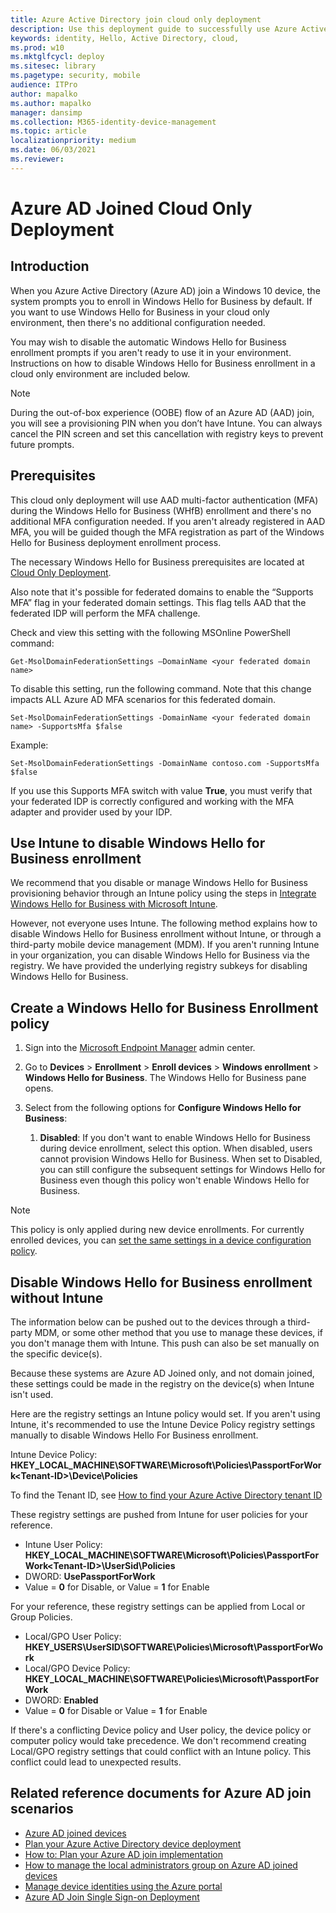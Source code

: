 ```yaml
---
title: Azure Active Directory join cloud only deployment
description: Use this deployment guide to successfully use Azure Active Directory to join a Windows 10 device. 
keywords: identity, Hello, Active Directory, cloud, 
ms.prod: w10
ms.mktglfcycl: deploy
ms.sitesec: library
ms.pagetype: security, mobile
audience: ITPro
author: mapalko
ms.author: mapalko
manager: dansimp
ms.collection: M365-identity-device-management
ms.topic: article
localizationpriority: medium
ms.date: 06/03/2021
ms.reviewer: 
---
```

# Azure AD Joined Cloud Only Deployment

## Introduction

When you Azure Active Directory (Azure AD) join a Windows 10 device, the system prompts you to enroll in Windows Hello for Business by default. If you want to use Windows Hello for Business in your cloud only environment, then there's no additional configuration needed.

You may wish to disable the automatic Windows Hello for Business enrollment prompts if you aren't ready to use it in your environment. Instructions on how to disable Windows Hello for Business enrollment in a cloud only environment are included below.

> [!NOTE]
> During the out-of-box experience (OOBE) flow of an Azure AD (AAD) join, you will see a provisioning PIN when you don’t have Intune. You can always cancel the PIN screen and set this cancellation with registry keys to prevent future prompts.

## Prerequisites

This cloud only deployment will use AAD multi-factor authentication (MFA) during the Windows Hello for Business (WHfB) enrollment and there's no additional MFA configuration needed. If you aren't already registered in AAD MFA, you will be guided though the MFA registration as part of the Windows Hello for Business deployment enrollment process.

The necessary Windows Hello for Business prerequisites are located at [Cloud Only Deployment](hello-identity-verification.md#cloud-only-deployment).

Also note that it's possible for federated domains to enable the “Supports MFA” flag in your federated domain settings. This flag tells AAD that the federated IDP will perform the MFA challenge.

Check and view this setting with the following MSOnline PowerShell command:

`Get-MsolDomainFederationSettings –DomainName <your federated domain name>`

To disable this setting, run the following command. Note that this change impacts ALL Azure AD MFA scenarios for this federated domain.

`Set-MsolDomainFederationSettings -DomainName <your federated domain name> -SupportsMfa $false`

Example:

`Set-MsolDomainFederationSettings -DomainName contoso.com -SupportsMfa $false`

If you use this Supports MFA switch with value **True**, you must verify that your federated IDP is correctly configured and working with the MFA adapter and provider used by your IDP.

## Use Intune to disable Windows Hello for Business enrollment

We recommend that you disable or manage Windows Hello for Business provisioning behavior through an Intune policy using the steps in [Integrate Windows Hello for Business with Microsoft Intune](/mem/intune/protect/windows-hello).

However, not everyone uses Intune. The following method explains how to disable Windows Hello for Business enrollment without Intune, or through a third-party mobile device management (MDM). If you aren't running Intune in your organization, you can disable Windows Hello for Business via the registry. We have provided the underlying registry subkeys for disabling Windows Hello for Business.

## Create a Windows Hello for Business Enrollment policy

1. Sign into the [Microsoft Endpoint Manager](https://endpoint.microsoft.com/) admin center.
2. Go to **Devices** > **Enrollment** > **Enroll devices** > **Windows enrollment** > **Windows Hello for Business**. The Windows Hello for Business pane opens.
3. Select from the following options for **Configure Windows Hello for Business**:

   1. **Disabled**: If you don't want to enable Windows Hello for Business during device enrollment, select this option. When disabled, users cannot provision Windows Hello for Business. When set to Disabled, you can still configure the subsequent settings for Windows Hello for Business even though this policy won't enable Windows Hello for Business.

> [!NOTE]
> This policy is only applied during new device enrollments. For currently enrolled devices, you can [set the same settings in a device configuration policy](hello-manage-in-organization.md).

## Disable Windows Hello for Business enrollment without Intune

The information below can be pushed out to the devices through a third-party MDM, or some other method that you use to manage these devices, if you don't manage them with Intune. This push can also be set manually on the specific device(s).

Because these systems are Azure AD Joined only, and not domain joined, these settings could be made in the registry on the device(s) when Intune isn't used.

Here are the registry settings an Intune policy would set. If you aren't using Intune, it's recommended to use the Intune Device Policy registry settings manually to disable Windows Hello For Business enrollment.

Intune Device Policy: **HKEY_LOCAL_MACHINE\SOFTWARE\Microsoft\Policies\PassportForWork\<Tenant-ID>\Device\Policies**

To find the Tenant ID, see [How to find your Azure Active Directory tenant ID](/azure/active-directory/fundamentals/active-directory-how-to-find-tenant)

These registry settings are pushed from Intune for user policies for your reference.

- Intune User Policy: **HKEY_LOCAL_MACHINE\SOFTWARE\Microsoft\Policies\PassportForWork\<Tenant-ID>\UserSid\Policies**
- DWORD: **UsePassportForWork**
- Value = **0** for Disable, or Value = **1** for Enable

For your reference, these registry settings can be applied from Local or Group Policies.

- Local/GPO User Policy: **HKEY_USERS\UserSID\SOFTWARE\Policies\Microsoft\PassportForWork**
- Local/GPO Device Policy: **HKEY_LOCAL_MACHINE\SOFTWARE\Policies\Microsoft\PassportForWork**
- DWORD: **Enabled**
- Value = **0** for Disable or Value = **1** for Enable

If there's a conflicting Device policy and User policy, the device policy or computer policy would take precedence. We don't recommend creating Local/GPO registry settings that could conflict with an Intune policy. This conflict could lead to unexpected results.

## Related reference documents for Azure AD join scenarios

- [Azure AD joined devices](/azure/active-directory/devices/concept-azure-ad-join)
- [Plan your Azure Active Directory device deployment](/azure/active-directory/devices/plan-device-deployment)
- [How to: Plan your Azure AD join implementation](/azure/active-directory/devices/azureadjoin-plan)
- [How to manage the local administrators group on Azure AD joined devices](/azure/active-directory/devices/assign-local-admin)
- [Manage device identities using the Azure portal](/azure/active-directory/devices/device-management-azure-portal)
- [Azure AD Join Single Sign-on Deployment](hello-hybrid-aadj-sso.md)
